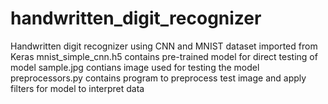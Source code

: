 # handwritten_digit_recognizer
Handwritten digit recognizer using CNN and MNIST dataset imported from Keras
mnist_simple_cnn.h5 contains pre-trained model for direct testing of model
sample.jpg contians image used for testing the model
preprocessors.py contains program to preprocess test image and apply filters for model to interpret data

